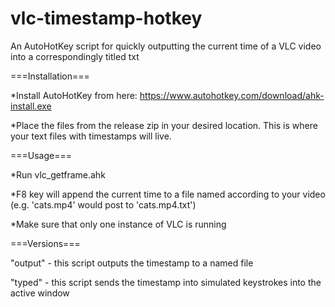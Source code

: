 # vlc-timestamp-hotkey
An AutoHotKey script for quickly outputting the current time of a VLC video into a correspondingly titled txt

===Installation===

*Install AutoHotKey from here: https://www.autohotkey.com/download/ahk-install.exe

*Place the files from the release zip in your desired location. This is where your text files with timestamps will live.


===Usage===

*Run vlc_getframe.ahk

*F8 key will append the current time to a file named according to your video (e.g. 'cats.mp4' would post to 'cats.mp4.txt')

*Make sure that only one instance of VLC is running

===Versions===

"output" - this script outputs the timestamp to a named file

"typed" - this script sends the timestamp into simulated keystrokes into the active window
